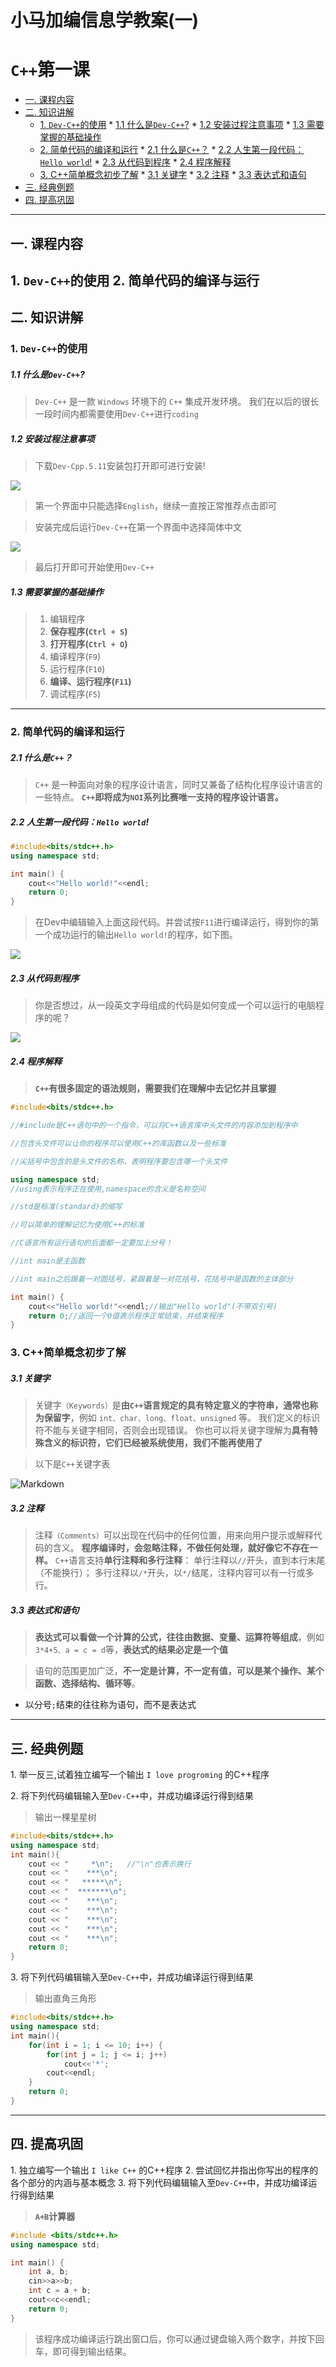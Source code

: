 # 小马加编信息学教案(一)
# ```C++```第一课

* [一. 课程内容](#一-课程内容)
* [二. 知识讲解](#二-知识讲解)
	* [$1.$ ```Dev-C++```的使用](#1-dev-c的使用)
			* [$1. 1$  什么是```Dev-C++```?](#1-1-什么是dev-c)
			* [$1. 2$ 安装过程注意事项](#1-2-安装过程注意事项)
			* [$1. 3$ 需要掌握的基础操作](#1-3-需要掌握的基础操作)
	* [$2.$ 简单代码的编译和运行](#2-简单代码的编译和运行)
			* [$2. 1$ 什么是```C++```？](#2-1-什么是c)
			* [$2. 2$ 人生第一段代码：```Hello world```!](#2-2-人生第一段代码hello-world)
			* [$2. 3$ 从代码到程序](#2-3-从代码到程序)
			* [$2. 4$ 程序解释](#2-4-程序解释)
	* [$3.$ C++简单概念初步了解](#3-c简单概念初步了解)
			* [$3. 1$ 关键字](#3-1-关键字)
			* [$3. 2$ 注释](#3-2-注释)
			* [$3. 3$ 表达式和语句](#3-3-表达式和语句)
* [三. 经典例题](#三-经典例题)
* [四. 提高巩固](#四-提高巩固)

---
## 一. 课程内容
$1.$ ```Dev-C++```的使用
$2.$ 简单代码的编译与运行
---
## 二. 知识讲解

### $1.$ ```Dev-C++```的使用

##### $1. 1$  什么是```Dev-C++```?
> ```Dev-C++``` 是一款 ```Windows``` 环境下的 ```C++``` 集成开发环境。
我们在以后的很长一段时间内都需要使用```Dev-C++```进行```coding```

##### $1. 2$ 安装过程注意事项
>下载```Dev-Cpp.5.11```安装包打开即可进行安装!

<img src='http://i2.bvimg.com/673806/8fd447e6a0d273f6.png'>

>第一个界面中只能选择```English```，继续一直按正常推荐点击即可

>安装完成后运行```Dev-C++```在第一个界面中选择简体中文

<img src='http://i2.bvimg.com/673806/217dbd765dacc38e.png'>

>最后打开即可开始使用```Dev-C++```

##### $1. 3$ 需要掌握的基础操作
> 1. 编辑程序
> 2. **保存程序(```Ctrl + S```)**
> 3. **打开程序(```Ctrl + O```)**
> 4. 编译程序(```F9```)
> 5. 运行程序(```F10```)
> 6. **编译、运行程序(```F11```)**
> 7. 调试程序(```F5```)
---

### $2.$ 简单代码的编译和运行
##### $2. 1$ 什么是```C++```？
> ```C++``` 是一种面向对象的程序设计语言，同时又兼备了结构化程序设计语言的一些特点。
> **```C++```即将成为```NOI```系列比赛唯一支持的程序设计语言。**

##### $2. 2$ 人生第一段代码：```Hello world```!

```C++
#include<bits/stdc++.h>
using namespace std;

int main() {
    cout<<"Hello world!"<<endl;
    return 0;
}
```
>在Dev中编辑输入上面这段代码。并尝试按```F11```进行编译运行，得到你的第一个成功运行的输出```Hello world!```的程序，如下图。

<img src='http://i2.bvimg.com/673806/ad5d2366b2b04462.png'>

##### $2. 3$ 从代码到程序 
>你是否想过，从一段英文字母组成的代码是如何变成一个可以运行的电脑程序的呢？

<img src='http://i2.bvimg.com/673806/096751e0edee6afd.png'>

##### $2. 4$ 程序解释
>**```C++```有很多固定的语法规则，需要我们在理解中去记忆并且掌握**

```C++ 
#include<bits/stdc++.h>

//#include是C++语句中的一个指令，可以将C++语言库中头文件的内容添加到程序中

//包含头文件可以让你的程序可以使用C++的库函数以及一些标准

//尖括号中包含的是头文件的名称，表明程序要包含哪一个头文件

using namespace std;
//using表示程序正在使用,namespace的含义是名称空间

//std是标准(standard)的缩写

//可以简单的理解记忆为使用C++的标准

//C语言所有运行语句的后面都一定要加上分号！

//int main是主函数

//int main之后跟着一对圆括号，紧跟着是一对花括号，花括号中是函数的主体部分

int main() {
    cout<<"Hello world!"<<endl;//输出"Hello world"(不带双引号)
    return 0;//返回一个0值表示程序正常结束，并结束程序
}
```
### $3.$ C++简单概念初步了解

##### $3. 1$ 关键字
> 关键字```（Keywords）```是**由```C++```语言规定的具有特定意义的字符串，通常也称为保留字**，例如 ```int、char、long、float、unsigned``` 等。
> 我们定义的标识符不能与关键字相同，否则会出现错误。 
> 你也可以将关键字理解为**具有特殊含义的标识符，它们已经被系统使用，我们不能再使用了**

> 以下是```C++```关键字表

![Markdown](http://i2.bvimg.com/673806/1c4e54eab5fa33ca.png)

##### $3. 2$ 注释
> 注释```（Comments）```可以出现在代码中的任何位置，用来向用户提示或解释代码的含义。
> **程序编译时，会忽略注释，不做任何处理，就好像它不存在一样。**
> ```C++```语言支持**单行注释和多行注释**： 
> 单行注释以```//```开头，直到本行末尾（不能换行）；
> 多行注释以```/*```开头，以```*/```结尾，注释内容可以有一行或多行。

##### $3. 3$ 表达式和语句
> **表达式可以看做一个计算的公式，往往由数据、变量、运算符等组成**，例如```3*4+5、a = c = d```等，**表达式的结果必定是一个值**

> 语句的范围更加广泛，**不一定是计算，不一定有值，可以是某个操作、某个函数、选择结构、循环等**。

- 以分号```;```结束的往往称为语句，而不是表达式

---
## 三. 经典例题
$1.$ 举一反三,试着独立编写一个输出 ```I love progroming``` 的C++程序

$2.$ 将下列代码编辑输入至```Dev-C++```中，并成功编译运行得到结果
>输出一棵星星树
```C++
#include<bits/stdc++.h>
using namespace std;
int main(){
    cout << "     *\n";   //"\n"也表示换行
    cout << "    ***\n";
    cout << "   *****\n";  
    cout << "  *******\n";  
    cout << "    ***\n";  
    cout << "    ***\n";  
    cout << "    ***\n";  
    cout << "    ***\n";  
    cout << "    ***\n";
    return 0;
}

```
$3.$ 将下列代码编辑输入至```Dev-C++```中，并成功编译运行得到结果
>输出直角三角形
```C++
#include<bits/stdc++.h>
using namespace std;
int main(){
    for(int i = 1; i <= 10; i++) {
        for(int j = 1; j <= i; j++)
            cout<<'*';
        cout<<endl;
    }
    return 0;
}
```

---
## 四. 提高巩固
$1.$ 独立编写一个输出 ```I like C++``` 的C++程序
$2.$ 尝试回忆并指出你写出的程序的各个部分的内涵与基本概念
$3.$ 将下列代码编辑输入至```Dev-C++```中，并成功编译运行得到结果
> **```A+B```计算器**
```C++
#include <bits/stdc++.h>
using namespace std;

int main() {
    int a, b;
    cin>>a>>b;
    int c = a + b;
    cout<<c<<endl;
    return 0;
}
```
> 该程序成功编译运行跳出窗口后，你可以通过键盘输入两个数字，并按下回车，即可得到输出结果。